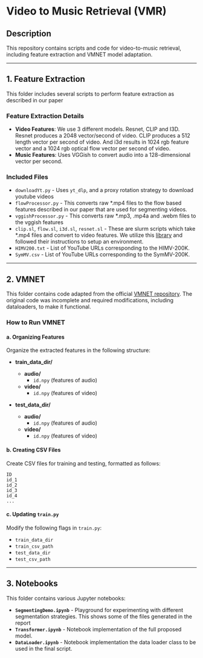 # Video to Music Retrieval (VMR)

## Description  
This repository contains scripts and code for video-to-music retrieval, including feature extraction and VMNET model adaptation.

---

## 1. Feature Extraction  
This folder includes several scripts to perform feature extraction as described in our paper

### **Feature Extraction Details**  
- **Video Features**: We use 3 different models.  Resnet, CLIP and I3D.  Resnet produces a 2048 vector/second of video.  CLIP produces a 512 length vector per second of video.  And i3d results in 1024 rgb feature vector and a 1024 rgb optical flow vector per second of video.
- **Music Features**: Uses VGGish to convert audio into a 128-dimensional vector per second.  

### **Included Files**  
- `downloadYt.py` - Uses `yt_dlp`, and a proxy rotation strategy to download youtube videos
- `flowProcessor.py` - This converts raw *.mp4 files to the flow based features described in our paper that are used for segmenting videos.
- `vggishProcessor.py` - This converts raw *.mp3, .mp4a and .webm files to the vggish features
- `clip.sl`, `flow.sl`, `i3d.sl`, `resnet.sl` - These are slurm scripts which take *.mp4 files and convert to video features.  We utilize this [library]([https://github.com/csehong/VM-NET](https://v-iashin.github.io/video_features/)) and followed their instructions to setup an environment.
- `HIMV200.txt` - List of YouTube URLs corresponding to the HIMV-200K.
- `SymMV.csv` - List of YouTube URLs corresponding to the SymMV-200K.

---

## 2. VMNET  
This folder contains code adapted from the official [VMNET repository](https://github.com/csehong/VM-NET). The original code was incomplete and required modifications, including dataloaders, to make it functional.  

### **How to Run VMNET**  

#### **a. Organizing Features**  
Organize the extracted features in the following structure:  

- **train_data_dir/**  
  - **audio/**  
    - `id.npy` (features of audio)  
  - **video/**  
    - `id.npy` (features of video)  

- **test_data_dir/**  
  - **audio/**  
    - `id.npy` (features of audio)  
  - **video/**  
    - `id.npy` (features of video)  


#### **b. Creating CSV Files**  
Create CSV files for training and testing, formatted as follows:  

```
ID
id_1
id_2
id_3
id_4
...
```

#### **c. Updating `train.py`**  
Modify the following flags in `train.py`:  
- `train_data_dir`  
- `train_csv_path`  
- `test_data_dir`  
- `test_csv_path`  

---

## 3. Notebooks  
This folder contains various Jupyter notebooks:  

- **`SegmentingDemo.ipynb`** - Playground for experimenting with different segmentation strategies.  This shows some of the files generated in the report 
- **`Transformer.ipynb`** - Notebook implementation of the full proposed model.  
- **`DataLoader.ipynb`** - Notebook implementation the data loader class to be used in the final script.  
